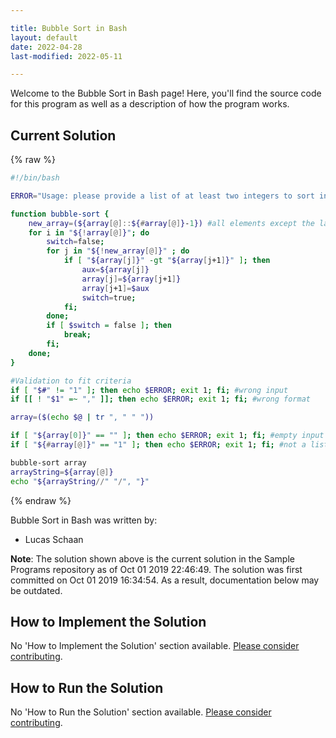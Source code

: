 ```yaml
---

title: Bubble Sort in Bash
layout: default
date: 2022-04-28
last-modified: 2022-05-11

---
```


Welcome to the Bubble Sort in Bash page! Here, you'll find the source code for this program as well as a description of how the program works.

## Current Solution

{% raw %}

```bash
#!/bin/bash

ERROR="Usage: please provide a list of at least two integers to sort in the format \"1, 2, 3, 4, 5\""

function bubble-sort {
	new_array=(${array[@]::${#array[@]}-1}) #all elements except the last one
	for i in "${!array[@]}"; do
		switch=false;
		for j in "${!new_array[@]}" ; do
			if [ "${array[j]}" -gt "${array[j+1]}" ]; then
				aux=${array[j]}
				array[j]=${array[j+1]}
				array[j+1]=$aux
				switch=true;
			fi;
		done;
		if [ $switch = false ]; then 
			break; 
		fi;
	done;
}

#Validation to fit criteria
if [ "$#" != "1" ]; then echo $ERROR; exit 1; fi; #wrong input
if [[ ! "$1" =~ "," ]]; then echo $ERROR; exit 1; fi; #wrong format

array=($(echo $@ | tr ", " " "))

if [ "${array[0]}" == "" ]; then echo $ERROR; exit 1; fi; #empty input
if [ "${#array[@]}" == "1" ]; then echo $ERROR; exit 1; fi; #not a list

bubble-sort array
arrayString=${array[@]}
echo "${arrayString//" "/", "}"
```

{% endraw %}

Bubble Sort in Bash was written by:

- Lucas Schaan

**Note**: The solution shown above is the current solution in the Sample Programs repository as of Oct 01 2019 22:46:49. The solution was first committed on Oct 01 2019 16:34:54. As a result, documentation below may be outdated.

## How to Implement the Solution

No 'How to Implement the Solution' section available. [Please consider contributing](https://github.com/TheRenegadeCoder/sample-programs-website).

## How to Run the Solution

No 'How to Run the Solution' section available. [Please consider contributing](https://github.com/TheRenegadeCoder/sample-programs-website).